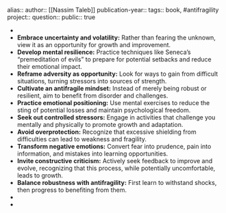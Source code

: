 alias::
author:: [[Nassim Taleb]] 
publication-year::
tags:: book, #antifragility 
project:: 
question::
public:: true

-
- **Embrace uncertainty and volatility:** Rather than fearing the unknown, view it as an opportunity for growth and improvement.
- **Develop mental resilience:** Practice techniques like Seneca’s “premeditation of evils” to prepare for potential setbacks and reduce their emotional impact.
- **Reframe adversity as opportunity:** Look for ways to gain from difficult situations, turning stressors into sources of strength.
- **Cultivate an antifragile mindset:** Instead of merely being robust or resilient, aim to benefit from disorder and challenges.
- **Practice emotional positioning:** Use mental exercises to reduce the sting of potential losses and maintain psychological freedom.
- **Seek out controlled stressors:** Engage in activities that challenge you mentally and physically to promote growth and adaptation.
- **Avoid overprotection:** Recognize that excessive shielding from difficulties can lead to weakness and fragility.
- **Transform negative emotions:** Convert fear into prudence, pain into information, and mistakes into learning opportunities.
- **Invite constructive criticism:** Actively seek feedback to improve and evolve, recognizing that this process, while potentially uncomfortable, leads to growth.
- **Balance robustness with antifragility:** First learn to withstand shocks, then progress to benefiting from them.
-
-